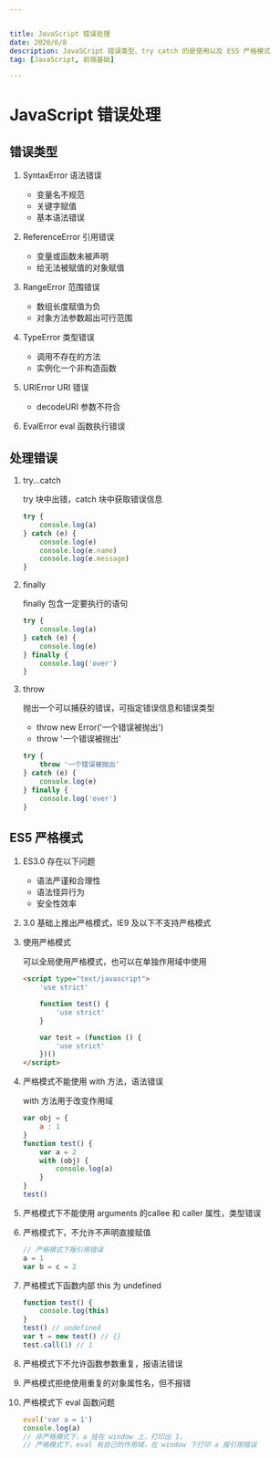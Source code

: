 ```yaml
---


title: JavaScript 错误处理
date: 2020/6/8
description: JavaSCript 错误类型、try catch 的是使用以及 ES5 严格模式
tag: [JavaScript, 前端基础]

---
```




# JavaScript 错误处理

## 错误类型

1. SyntaxError 语法错误
   - 变量名不规范
   - 关键字赋值
   - 基本语法错误
2. ReferenceError 引用错误
   - 变量或函数未被声明
   - 给无法被赋值的对象赋值

3. RangeError 范围错误
   - 数组长度赋值为负
   - 对象方法参数超出可行范围

4. TypeError 类型错误
   - 调用不存在的方法
   - 实例化一个非构造函数

5. URIError URI 错误
   - decodeURI 参数不符合

6. EvalError eval 函数执行错误

## 处理错误

1. try...catch

   try 块中出错，catch 块中获取错误信息

   ```javascript
   try {
       console.log(a)
   } catch (e) {
       console.log(e)
       console.log(e.name)
       console.log(e.message)
   }
   ```

2. finally 

   finally 包含一定要执行的语句

   ```javascript
   try {
       console.log(a)
   } catch (e) {
       console.log(e)
   } finally {
       console.log('over')
   }
   ```

3. throw

   抛出一个可以捕获的错误，可指定错误信息和错误类型

   - throw new Error('一个错误被抛出')
   - throw '一个错误被抛出'   

   ```javascript
   try {
       throw '一个错误被抛出'
   } catch (e) {
       console.log(e)
   } finally {
       console.log('over')
   }
   ```

## ES5 严格模式

1. ES3.0 存在以下问题
   - 语法严谨和合理性
   - 语法怪异行为
   - 安全性效率

2. 3.0 基础上推出严格模式，IE9 及以下不支持严格模式

3. 使用严格模式

   可以全局使用严格模式，也可以在单独作用域中使用

   ```html
   <script type="text/javascript">
       'use strict'
   
       function test() {
           'use strict'
       }
   
       var test = (function () {
           'use strict'
       })()
   </script>
   ```

4. 严格模式不能使用 with 方法，语法错误

   with 方法用于改变作用域

   ```javascript
   var obj = {
       a : 1
   }
   function test() {
       var a = 2
       with (obj) {
           console.log(a)
       }
   }
   test()
   ```

5. 严格模式下不能使用 arguments 的callee 和 caller 属性，类型错误

6. 严格模式下，不允许不声明直接赋值

   ```javascript
   // 严格模式下报引用错误
   a = 1 
   var b = c = 2
   ```

7. 严格模式下函数内部 this 为 undefined

   ```javascript
   function test() {
       console.log(this)
   }
   test() // undefined
   var t = new test() // {}
   test.call(1) // 1
   ```

8. 严格模式下不允许函数参数重复，报语法错误

9. 严格模式拒绝使用重复的对象属性名，但不报错

10. 严格模式下 eval 函数问题

    ```javascript
    eval('var a = 1')
    console.log(a) 
    // 非严格模式下，a 挂在 window 上，打印出 1，
    // 严格模式下，eval 有自己的作用域，在 window 下打印 a 报引用错误
    ```

    

